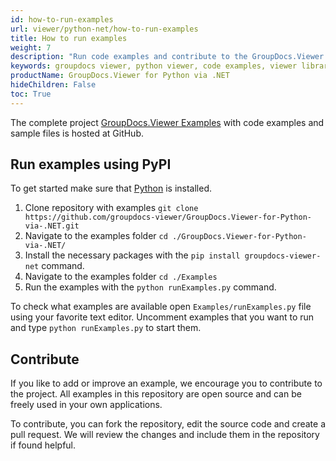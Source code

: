```yaml
---
id: how-to-run-examples
url: viewer/python-net/how-to-run-examples
title: How to run examples
weight: 7
description: "Run code examples and contribute to the GroupDocs.Viewer project. Find instructions and sample files on GitHub."
keywords: groupdocs viewer, python viewer, code examples, viewer library, groupdocs, python programming, viewer api
productName: GroupDocs.Viewer for Python via .NET
hideChildren: False
toc: True
---
```


The complete project [GroupDocs.Viewer Examples](https://github.com/groupdocs-viewer/GroupDocs.Viewer-for-Python-via-.NET) with code examples and sample files is hosted at GitHub.

## Run examples using PyPI

To get started make sure that [Python](https://www.python.org/) is installed.

1. Clone repository with examples `git clone https://github.com/groupdocs-viewer/GroupDocs.Viewer-for-Python-via-.NET.git`
2. Navigate to the examples folder `cd ./GroupDocs.Viewer-for-Python-via-.NET/`
3. Install the necessary packages with the `pip install groupdocs-viewer-net` command.
4. Navigate to the examples folder `cd ./Examples`
5. Run the examples with the `python runExamples.py` command.

To check what examples are available open `Examples/runExamples.py` file using your favorite text editor. Uncomment examples that you want to run and type `python runExamples.py` to start them.


## Contribute

If you like to add or improve an example, we encourage you to contribute to the project. All examples in this repository are open source and can be freely used in your own applications.

To contribute, you can fork the repository, edit the source code and create a pull request. We will review the changes and include them in the repository if found helpful.